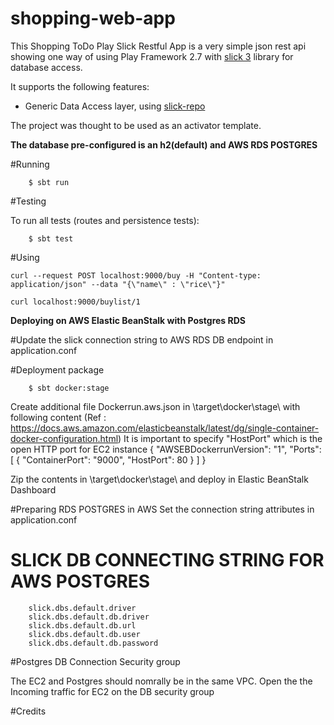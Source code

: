 # shopping-web-app
This Shopping ToDo Play Slick Restful App is a very simple json rest api showing one way of using Play Framework 2.7 with [slick 3](https://github.com/slick/slick) library for database access.


It supports the following features:

* Generic Data Access layer, using [slick-repo](https://github.com/gonmarques/slick-repo)

The project was thought to be used as an activator template.

**The database pre-configured is an h2(default) and AWS RDS POSTGRES**

#Running

        $ sbt run

#Testing

To run all tests (routes and persistence tests):

        $ sbt test

#Using

	curl --request POST localhost:9000/buy -H "Content-type: application/json" --data "{\"name\" : \"rice\"}"

	curl localhost:9000/buylist/1

**Deploying on AWS Elastic BeanStalk with Postgres RDS**

#Update the slick connection string to AWS RDS DB endpoint  in application.conf

#Deployment package

        $ sbt docker:stage

Create additional file Dockerrun.aws.json in \target\docker\stage\ with following content
(Ref : https://docs.aws.amazon.com/elasticbeanstalk/latest/dg/single-container-docker-configuration.html)
It is important to specify "HostPort" which is the open HTTP port for EC2 instance
{
   "AWSEBDockerrunVersion": "1",
   "Ports": [
       {
           "ContainerPort": "9000",
            "HostPort": 80
       }
   ]
}

Zip the contents in \target\docker\stage\ and deploy in Elastic BeanStalk Dashboard

#Preparing RDS POSTGRES in AWS
Set the connection string attributes in application.conf
# SLICK DB CONNECTING STRING FOR AWS POSTGRES

        slick.dbs.default.driver
        slick.dbs.default.db.driver
        slick.dbs.default.db.url
        slick.dbs.default.db.user
        slick.dbs.default.db.password


#Postgres DB Connection Security group

The EC2 and Postgres should nomrally be in the same VPC. Open the the Incoming traffic for EC2 on the DB security group

#Credits

